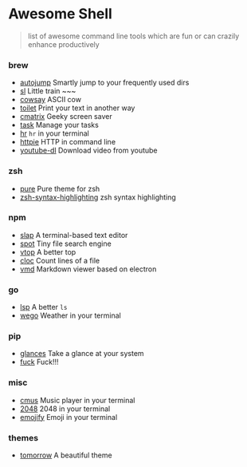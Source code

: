 # Awesome Shell
> list of awesome command line tools which are fun or can crazily enhance productively

### brew

+ [autojump](https://github.com/wting/autojump) Smartly jump to your frequently used dirs
+ [sl](https://github.com/mtoyoda/sl) Little train ~~~ 
+ [cowsay](https://web.archive.org/web/20120225123719/http://www.nog.net/~tony/warez/cowsay.shtml) ASCII cow
+ [toilet](http://caca.zoy.org/wiki/toilet) Print your text in another way
+ [cmatrix](http://www.asty.org/cmatrix/) Geeky screen saver
+ [task](https://github.com/taskwarrior/task) Manage your tasks
+ [hr](https://github.com/LuRsT/hr) `hr` in your terminal
+ [httpie](https://github.com/jkbrzt/httpie) HTTP in command line
+ [youtube-dl](https://github.com/rg3/youtube-dl) Download video from youtube

### zsh
+ [pure](https://github.com/sindresorhus/pure) Pure theme for zsh
+ [zsh-syntax-highlighting](https://github.com/zsh-users/zsh-syntax-highlighting) zsh syntax highlighting

### npm
+ [slap](https://github.com/slap-editor/slap) A terminal-based text editor
+ [spot](https://github.com/rauchg/spot) Tiny file search engine
+ [vtop](https://github.com/MrRio/vtop) A better top
+ [cloc](http://cloc.sourceforge.net/) Count lines of a file
+ [vmd](https://github.com/yoshuawuyts/vmd) Markdown viewer based on electron

### go
+ [lsp](https://github.com/dborzov/lsp) A better `ls`
+ [wego](https://github.com/schachmat/wego) Weather in your terminal

### pip
+ [glances](https://github.com/nicolargo/glances) Take a glance at your system
+ [fuck](https://github.com/nvbn/thefuck) Fuck!!!

### misc
+ [cmus](https://github.com/cmus/cmus) Music player in your terminal
+ [2048](https://github.com/mydzor/bash2048) 2048 in your terminal
+ [emojify](https://github.com/mrowa44/emojify) Emoji in your terminal

### themes
+ [tomorrow](https://github.com/chriskempson/tomorrow-theme) A beautiful theme